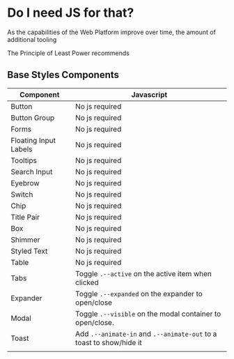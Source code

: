 # Do I need JS for that?

As the capabilities of the Web Platform improve over time, the amount of additional tooling&#x20;

The Principle of Least Power recommends







## Base Styles Components

<table><thead><tr><th width="132.33203125">Component</th><th>Javascript</th></tr></thead><tbody><tr><td>Button</td><td>No js required</td></tr><tr><td>Button Group</td><td>No js required</td></tr><tr><td>Forms</td><td>No js required</td></tr><tr><td>Floating Input Labels</td><td>No js required</td></tr><tr><td>Tooltips</td><td>No js required</td></tr><tr><td>Search Input</td><td>No js required</td></tr><tr><td>Eyebrow</td><td>No js required</td></tr><tr><td>Switch</td><td>No js required</td></tr><tr><td>Chip</td><td>No js required</td></tr><tr><td>Title Pair</td><td>No js required</td></tr><tr><td>Box</td><td>No js required</td></tr><tr><td>Shimmer</td><td>No js required</td></tr><tr><td>Styled Text</td><td>No js required</td></tr><tr><td>Table</td><td>No js required</td></tr><tr><td>Tabs</td><td>Toggle <code>.--active</code> on the active item when clicked</td></tr><tr><td>Expander</td><td>Toggle <code>.--expanded</code> on the expander to open/close</td></tr><tr><td>Modal</td><td>Toggle <code>.--visible</code> on the modal container to open/close.</td></tr><tr><td>Toast</td><td>Add <code>.--animate-in</code> and <code>.--animate-out</code> to a toast to show/hide it</td></tr><tr><td></td><td></td></tr></tbody></table>

